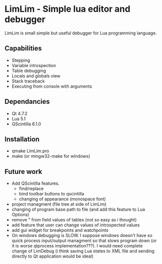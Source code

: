 # LimLim - Simple lua editor and debugger

LimLim is small simple but useful debugger for Lua programming language.

## Capabilities
 * Stepping
 * Variable introspection
 * Table debugging
 * Locals and globals view
 * Stack traceback
 * Executing from console with arguments

## Dependancies
 * Qt 4.7.2
 * Lua 5.1
 * QScintilla 6.1.0
 
## Installation
 * qmake LimLim.pro
 * make (or mingw32-make for windows)

## Future work
 * Add QScintilla features.
    * find/replace
    * bind toolbar buttons to qscintilla
    * changing of appearance (monospace font)
 * project managment (file tree at side of LimLim)
 * changing of program base path to file (and add this feature to Lua Options)
 * remove " from field values of tables (not so easy as i thought)
 * add feature that user can change values of introspected values
 * add gui widget for breakpoints and watchpoints
 * On windows debugging is SLOW. I suppose windows doesn't have so quick process input/output managment so that slows program down (or it is worse qtprocess implementation???). I would need complete change of LimDebug (i think saving Lua states to XML file and sending directly to Qt application would be ideal)
